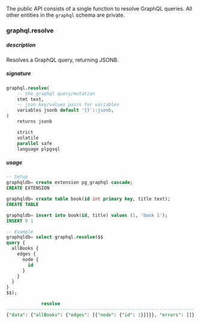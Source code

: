 The public API consists of a single function to resolve GraphQL queries. All other entities in the `graphql` schema are private.

### graphql.resolve

##### description
Resolves a GraphQL query, returning JSONB.



##### signature
```sql
graphql.resolve(
    -- the graphql query/mutation
    stmt text,
    -- json key/values pairs for variables
    variables jsonb default '{}'::jsonb,
)
    returns jsonb

    strict
    volatile
    parallel safe
    language plpgsql
```

##### usage

```sql
-- Setup
graphqldb= create extension pg_graphql cascade;
CREATE EXTENSION

graphqldb= create table book(id int primary key, title text);
CREATE TABLE

graphqldb= insert into book(id, title) values (1, 'book 1');
INSERT 0 1

-- Example
graphqldb= select graphql.resolve($$
query {
  allBooks {
    edges {
      node {
        id
      }
    }
  }
}
$$);

             resolve
----------------------------------------------------------------------
{"data": {"allBooks": {"edges": [{"node": {"id": 1}}]}}, "errors": []}
```


